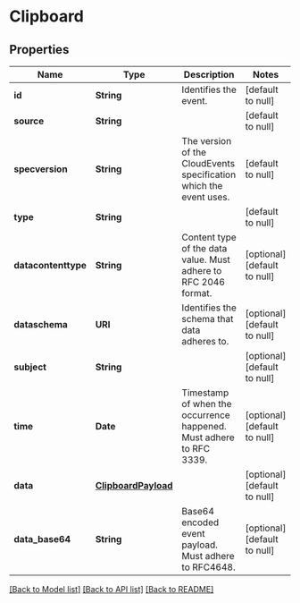 # Clipboard
## Properties

| Name | Type | Description | Notes |
|------------ | ------------- | ------------- | -------------|
| **id** | **String** | Identifies the event. | [default to null] |
| **source** | **String** |  | [default to null] |
| **specversion** | **String** | The version of the CloudEvents specification which the event uses. | [default to null] |
| **type** | **String** |  | [default to null] |
| **datacontenttype** | **String** | Content type of the data value. Must adhere to RFC 2046 format. | [optional] [default to null] |
| **dataschema** | **URI** | Identifies the schema that data adheres to. | [optional] [default to null] |
| **subject** | **String** |  | [optional] [default to null] |
| **time** | **Date** | Timestamp of when the occurrence happened. Must adhere to RFC 3339. | [optional] [default to null] |
| **data** | [**ClipboardPayload**](ClipboardPayload.md) |  | [optional] [default to null] |
| **data\_base64** | **String** | Base64 encoded event payload. Must adhere to RFC4648. | [optional] [default to null] |

[[Back to Model list]](../README.md#documentation-for-models) [[Back to API list]](../README.md#documentation-for-api-endpoints) [[Back to README]](../README.md)

